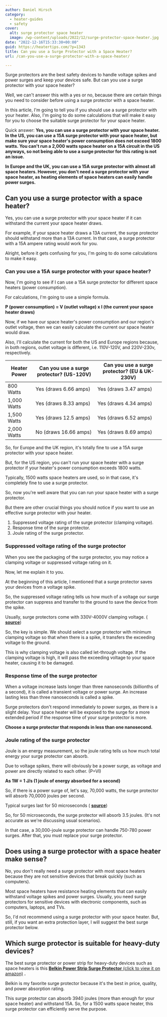```yaml
---
author: Daniel Hirsch
category:
  - heater-guides
  - safety
cover:
  alt: surge protector space heater
  image: /wp-content/uploads/2022/12/surge-protector-space-heater.jpg
date: "2022-12-16T15:33:30+00:00"
guid: https://heatertips.com/?p=1343
title: Can you use a Surge Protector with a Space Heater?
url: /can-you-use-a-surge-protector-with-a-space-heater/

---
```

Surge protectors are the best safety devices to handle voltage spikes and power surges and keep your devices safe. But can you use a surge protector with your space heater?

Well, we can't answer this with a yes or no, because there are certain things you need to consider before using a surge protector with a space heater.

In this article, I'm going to tell you if you should use a surge protector with your heater. Also, I'm going to do some calculations that will make it easy for you to choose the suitable surge protector for your space heater.

Quick answer: **Yes, you can use a surge protector with your space heater. In the US, you can use a 15A surge protector with your space heater, but make sure your space heater's power consumption does not exceed 1800 watts. You can't run a 2,000 watts space heater on a 15A circuit in the US anyways, so not being able to use a surge protector for this rating is not an issue.**

**In Europe and the UK, you can use a 15A surge protector with almost all space heaters. However, you don't need a surge protector with your space heater, as heating elements of space heaters can easily handle power surges.**

## Can you use a surge protector with a space heater?

Yes, you can use a surge protector with your space heater if it can withstand the current your space heater draws.

For example, if your space heater draws a 13A current, the surge protector should withstand more than a 13A current. In that case, a surge protector with a 15A ampere rating would work for you.

Alright, before it gets confusing for you, I'm going to do some calculations to make it easy.

### Can you use a 15A surge protector with your space heater?

Now, I'm going to see if I can use a 15A surge protector for different space heaters (power consumption).

For calculations, I'm going to use a simple formula.

**P (power consumption) = V (outlet voltage) x I (the current your space heater draws)**

Now, if we have our space heater's power consumption and our region's outlet voltage, then we can easily calculate the current our space heater would draw.

Also, I'll calculate the current for both the US and Europe regions because, in both regions, outlet voltage is different, i.e. 110V-120V, and 220V-230v, respectively.

Heater Power | Can you use a surge protector? (US-120V) | Can you use a surge protector? (EU & UK-230V)
--- | --- | ---
800 Watts | Yes (draws 6.66 amps) | Yes (draws 3.47 amps)
1,000 Watts | Yes (draws 8.33 amps) | Yes (draws 4.34 amps)
1,500 Watts | Yes (draws 12.5 amps) | Yes (draws 6.52 amps)
2,000 Watts | No (draws 16.66 amps) | Yes (draws 8.69 amps)

So, for Europe and the UK region, it's totally fine to use a 15A surge protector with your space heater.

But, for the US region, you can't run your space heater with a surge protector if your heater's power consumption exceeds 1800 watts.

Typically, 1500 watts space heaters are used, so in that case, it's completely fine to use a surge protector.

So, now you're well aware that you can run your space heater with a surge protector.

But there are other crucial things you should notice if you want to use an effective surge protector with your heater.

1. Suppressed voltage rating of the surge protector (clamping voltage).
1. Response time of the surge protector.
1. Joule rating of the surge protector.

### Suppressed voltage rating of the surge protector

When you see the packaging of the surge protector, you may notice a clamping voltage or suppressed voltage rating on it.

Now, let me explain it to you.

At the beginning of this article, I mentioned that a surge protector saves your devices from a voltage spike.

So, the suppressed voltage rating tells us how much of a voltage our surge protector can suppress and transfer to the ground to save the device from the spike.

Usually, surge protectors come with 330V-4000V clamping voltage. ( [**source**](https://www.ul.com/insights/guide-power-strips-and-surge-protectors#:~:text=A%20surge%20protector%20will%20also,the%20protection%20against%20power%20surges.))

So, the key is simple. We should select a surge protector with minimum clamping voltage so that when there is a spike, it transfers the exceeding voltage to the ground.

This is why clamping voltage is also called let-through voltage. If the clamping voltage is high, it will pass the exceeding voltage to your space heater, causing it to be damaged.

### Response time of the surge protector

When a voltage increase lasts longer than three nanoseconds (billionths of a second), it is called a transient voltage or power surge. An increase lasting less than three nanoseconds is called a spike.

Surge protectors don't respond immediately to power surges, as there is a slight delay. Your space heater will be exposed to the surge for a more extended period if the response time of your surge protector is more.

**Choose a surge protector that responds in less than one nanosecond.**

### Joule rating of the surge protector

Joule is an energy measurement, so the joule rating tells us how much total energy your surge protector can absorb.

Due to voltage spikes, there will obviously be a power surge, as voltage and power are directly related to each other. (P=VI)

**As 1W = 1 J/s (1 joule of energy absorbed for a second)**

So, if there is a power surge of, let's say, 70,000 watts, the surge protector will absorb 70,0000 joules per second.

Typical surges last for 50 microseconds ( [**source**](https://www.sunpower-uk.com/glossary/what-is-a-power-surge/#:~:text=Typical%20surges%20may%20last%20for,bank%20building%20and%20load%20switching.))

So, for 50 microseconds, the surge protector will absorb 3.5 joules. (It's not accurate as we're discussing usual scenarios).

In that case, a 30,000-joule surge protector can handle 750-780 power surges. After that, you must replace your surge protector.

## Does using a surge protector with a space heater make sense?

No, you don't really need a surge protector with most space heaters because they are not sensitive devices that break quickly (such as computers).

Most space heaters have resistance heating elements that can easily withstand voltage spikes and power surges. Usually, you need surge protectors for sensitive devices with electronic components, such as computers, laptops, and TVs.

So, I'd not recommend using a surge protector with your space heater. But, still, if you want an extra protection layer, I will suggest the best surge protector below.

## Which surge protector is suitable for heavy-duty devices?

The best surge protector or power strip for heavy-duty devices such as space heaters is this [**Belkin Power Strip Surge Protector** (click to view it on amazon)](https://www.amazon.com/Belkin-BE112230-08-12-Outlet-Power-Protector/dp/B0B5MC86ZW?crid=2ASPSBRXMTSBS&keywords=heavy%2Bduty%2Bpower%2Bstrip%2Bsurge%2Bprotector&qid=1671198154&sprefix=Surge%2Bprotector%2Bfor%2Bheavy-duty%2B%2Caps%2C378&sr=8-3&th=1&linkCode=ll1&tag=heatertips-20&linkId=dfb85c287e4d1c930b4b44c1b4d3978e&language=de_DE&ref_=as_li_ss_tl) **.**

Belkin is my favorite surge protector because it's the best in price, quality, and power absorption rating.

This surge protector can absorb 3940 joules (more than enough for your space heater) and withstand 15A. So, for a 1500 watts space heater, this surge protector can efficiently serve the purpose.

